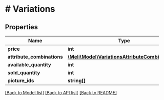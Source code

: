 # # Variations

## Properties

Name | Type | Description | Notes
------------ | ------------- | ------------- | -------------
**price** | **int** |  | [optional] 
**attribute_combinations** | [**\Meli\Model\VariationsAttributeCombinations[]**](VariationsAttributeCombinations.md) |  | [optional] 
**available_quantity** | **int** |  | [optional] 
**sold_quantity** | **int** |  | [optional] 
**picture_ids** | **string[]** |  | [optional] 

[[Back to Model list]](../../README.md#documentation-for-models) [[Back to API list]](../../README.md#documentation-for-api-endpoints) [[Back to README]](../../README.md)


